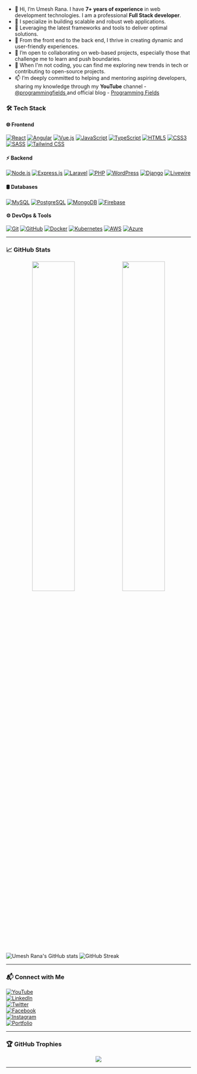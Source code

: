 - 👋 Hi, I’m Umesh Rana. I have **7+ years of experience** in web development technologies. I am a professional **Full Stack developer**.
- 👀 I specialize in building scalable and robust web applications.
- 💼 Leveraging the latest frameworks and tools to deliver optimal solutions.
- 🚀 From the front end to the back end, I thrive in creating dynamic and user-friendly experiences.
- 🌱 I’m open to collaborating on web-based projects, especially those that challenge me to learn and push boundaries.
- 💞️ When I'm not coding, you can find me exploring new trends in tech or contributing to open-source projects.
- 📫 I’m deeply committed to helping and mentoring aspiring developers, sharing my knowledge through my <strong>YouTube</strong> channel - <a href="https://youtube.com/@programmingfields">@programmingfields </a> and official blog - <a href="https://programmingfields.com">Programming Fields</a>

### 🛠 Tech Stack

#### 🌐 Frontend  
[![React](https://img.shields.io/badge/React-20232A?style=for-the-badge&logo=react&logoColor=61DAFB)](https://react.dev/)
[![Angular](https://img.shields.io/badge/Angular-DD0031?style=for-the-badge&logo=angular&logoColor=white)](https://angular.io/)
[![Vue.js](https://img.shields.io/badge/Vue.js-35495E?style=for-the-badge&logo=vue.js&logoColor=4FC08D)](https://vuejs.org/)
[![JavaScript](https://img.shields.io/badge/JavaScript-F7DF1E?style=for-the-badge&logo=javascript&logoColor=black)](https://developer.mozilla.org/en-US/docs/Web/JavaScript)
[![TypeScript](https://img.shields.io/badge/TypeScript-007ACC?style=for-the-badge&logo=typescript&logoColor=white)](https://www.typescriptlang.org/)
[![HTML5](https://img.shields.io/badge/HTML5-E34F26?style=for-the-badge&logo=html5&logoColor=white)](https://developer.mozilla.org/en-US/docs/Web/HTML)
[![CSS3](https://img.shields.io/badge/CSS3-1572B6?style=for-the-badge&logo=css3&logoColor=white)](https://developer.mozilla.org/en-US/docs/Web/CSS)
[![SASS](https://img.shields.io/badge/SASS-CC6699?style=for-the-badge&logo=sass&logoColor=white)](https://sass-lang.com/)
[![Tailwind CSS](https://img.shields.io/badge/TailwindCSS-38B2AC?style=for-the-badge&logo=tailwind-css&logoColor=white)](https://tailwindcss.com/)

#### ⚡ Backend  
[![Node.js](https://img.shields.io/badge/Node.js-43853D?style=for-the-badge&logo=node.js&logoColor=white)](https://nodejs.org/)
[![Express.js](https://img.shields.io/badge/Express.js-000000?style=for-the-badge&logo=express&logoColor=white)](https://expressjs.com/)
[![Laravel](https://img.shields.io/badge/Laravel-FF2D20?style=for-the-badge&logo=laravel&logoColor=white)](https://laravel.com/)
[![PHP](https://img.shields.io/badge/PHP-777BB4?style=for-the-badge&logo=php&logoColor=white)](https://www.php.net/)
[![WordPress](https://img.shields.io/badge/WordPress-21759B?style=for-the-badge&logo=wordpress&logoColor=white)](https://wordpress.org/)
[![Django](https://img.shields.io/badge/Django-092E20?style=for-the-badge&logo=django&logoColor=white)](https://www.djangoproject.com/)
[![Livewire](https://img.shields.io/badge/Livewire-4E56A6?style=for-the-badge&logo=livewire&logoColor=white)](https://livewire.laravel.com/)

#### 🛢 Databases  
[![MySQL](https://img.shields.io/badge/MySQL-005C84?style=for-the-badge&logo=mysql&logoColor=white)](https://www.mysql.com/)
[![PostgreSQL](https://img.shields.io/badge/PostgreSQL-316192?style=for-the-badge&logo=postgresql&logoColor=white)](https://www.postgresql.org/)
[![MongoDB](https://img.shields.io/badge/MongoDB-47A248?style=for-the-badge&logo=mongodb&logoColor=white)](https://www.mongodb.com/)
[![Firebase](https://img.shields.io/badge/Firebase-FFCA28?style=for-the-badge&logo=firebase&logoColor=black)](https://firebase.google.com/)

#### ⚙️ DevOps & Tools  
[![Git](https://img.shields.io/badge/Git-F05032?style=for-the-badge&logo=git&logoColor=white)](https://git-scm.com/)
[![GitHub](https://img.shields.io/badge/GitHub-181717?style=for-the-badge&logo=github&logoColor=white)](https://github.com/)
[![Docker](https://img.shields.io/badge/Docker-2496ED?style=for-the-badge&logo=docker&logoColor=white)](https://www.docker.com/)
[![Kubernetes](https://img.shields.io/badge/Kubernetes-326CE5?style=for-the-badge&logo=kubernetes&logoColor=white)](https://kubernetes.io/)
[![AWS](https://img.shields.io/badge/Amazon_AWS-232F3E?style=for-the-badge&logo=amazon-aws&logoColor=white)](https://aws.amazon.com/)
[![Azure](https://img.shields.io/badge/Microsoft_Azure-0078D4?style=for-the-badge&logo=microsoft-azure&logoColor=white)](https://azure.microsoft.com/)

---

### 📈 GitHub Stats  
<p align="center">
  <img width="48%" src="https://github-readme-stats.vercel.app/api?username=umeshkrrana&show_icons=true&theme=radical" />
  <img width="48%" src="https://github-readme-streak-stats.herokuapp.com/?user=umeshkrrana&theme=radical" />
</p>

![Umesh Rana's GitHub stats](https://github-readme-stats.vercel.app/api?username=umeshkrrana&show_icons=true&theme=radical)
![GitHub Streak](https://github-readme-streak-stats.herokuapp.com/?user=umeshkrrana&theme=radical)


---

### 📬 Connect with Me  
[![YouTube](https://img.shields.io/badge/YouTube-Subscribe-red?logo=youtube)](https://youtube.com/@programmingfields)  
[![LinkedIn](https://img.shields.io/badge/LinkedIn-UmeshRana-blue?logo=linkedin)](https://linkedin.com/in/umesh-rana-5bb3ba115)  
[![Twitter](https://img.shields.io/badge/Twitter-%40umeshkrrana-blue?logo=twitter)](https://twitter.com/umeshkrrana)   
[![Facebook](https://img.shields.io/badge/Facebook-Follow-1877F2?logo=facebook&logoColor=white)](https://facebook.com/programmingfields)  
[![Instagram](https://img.shields.io/badge/Instagram-Follow-E4405F?logo=instagram&logoColor=white)](https://instagram.com/programmingfields)   
[![Portfolio](https://img.shields.io/badge/Portfolio-Visit-ff69b4?logo=web)](https://yourportfolio.com)  

---

### 🏆 GitHub Trophies
<p align="center">
  <img src="https://github-profile-trophy.vercel.app/?username=umeshkrrana&theme=onedark&margin-w=10&margin-h=10"/>
</p>

---
